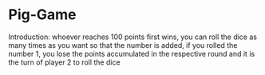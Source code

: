 # Pig-Game


Introduction: whoever reaches 100 points first wins, you can roll the dice as many times as you want so that the number is added, if you rolled the number 1, you lose the points accumulated in the respective round and it is the turn of player 2 to roll the dice
